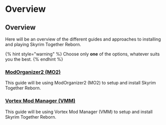 # Overview

## Overview

Here will be an overview of the different guides and approaches to installing and playing Skyrim Together Reborn.

{% hint style="warning" %}
Choose only **one** of the options, whatever suits you the best.
{% endhint %}

### [ModOrganizer2 (MO2)](using-modorganizer2-mo2/)

This guide will be using ModOrganizer2 (MO2) to setup and install Skyrim Together Reborn.

### [Vortex Mod Manager (VMM)](using-vortex-mod-manager-vmm/)

This guide will be using Vortex Mod Manager (VMM) to setup and install Skyrim Together Reborn.
